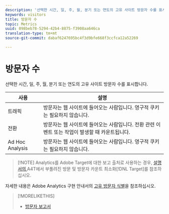 ```yaml
---
description: '선택한 시간, 일, 주, 월, 분기 또는 연도의 고유 사이트 방문자 수를 표시합니다. '
keywords: visitors
title: 방문자 수
topic: Metrics
uuid: 098beb78-5294-42b4-8875-f3908aa646ca
translation-type: tm+mt
source-git-commit: dabaf6247695bc4f3d9bfe668f3ccfca12a52269

---
```



# 방문자 수

선택한 시간, 일, 주, 월, 분기 또는 연도의 고유 사이트 방문자 수를 표시합니다. 

| 사용 | 설명 |
|---|---|
| 트래픽 | 방문자는 웹 사이트에 들어오는 사람입니다. 영구적 쿠키는 필요하지 않습니다. |
| 전환 | 방문자는 웹 사이트에 들어오는 사람입니다. 전환 관련 이벤트 또는 작업이 발생할 때 카운트됩니다. |
| Ad Hoc Analysis | 방문자는 웹 사이트에 들어오는 사람입니다. 영구적 쿠키는 필요하지 않습니다. |

>[!NOTE] Analytics를 Adobe Target에 대한 보고 출처로 사용하는 경우, [ 설명서의 ](https://marketing.adobe.com/resources/help/ko_KR/target/a4t/minimizing-inflated-visit-and-visitor-counts-a4t.html)A4T에서 부풀려진 방문 및 방문자 카운트 최소화[!DNL Target]를 참조하십시오.

자세한 내용은 Adobe Analytics 구현 안내서의 [고유 방문자 식별](https://marketing.adobe.com/resources/help/ko_KR/sc/implement/visid_overview.html)을 참조하십시오.

>[!MORELIKETHIS]
>
>* [방문자 보고서](/help/components/c-variables/dimensionslist/reports-visitors.md)

